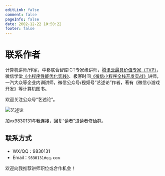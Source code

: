 ```yaml
---
editLink: false
comment: false
pageInfo: false
date: 2002-12-22 10:50:22
footer: false
---
```

# 联系作者

计算机讲师/作家，中移联合智库ICT专家级讲师，[腾讯云最具价值专家（TVP）](https://cloud.tencent.com/tvp/124)，微信学堂[《小程序性能优化实践》](https://developers.weixin.qq.com/community/business/course/000606628dc2e86dc0ddcbb115940d)、极客时间[《微信小程序全栈开发实战》](http://gk.link/a/10AdC)讲师，一汽大众等企业内训讲师，微信公众号/视频号“艺述论”作者，著有《微信小游戏开发》等计算机图书。

欢迎关注公众号“艺述论”。

![艺述论](/yslqrcode.jpg)

加vx9830131与我连接，回复“读者”进读者修仙群。

## 联系方式

- WX/QQ：9830131
- Email：`9830131#qq.com`

欢迎向我推荐讲师职位或合作机会！
